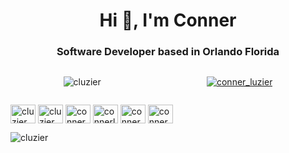 <h1 align="center">Hi 👋, I'm Conner</h1>
<h3 align="center">Software Developer based in Orlando Florida</h3>

<div style="display: flex; justify-content: space-around;">
  <p align="left"> <img src="https://komarev.com/ghpvc/?username=cluzier&label=Profile%20views&color=0e75b6&style=flat" alt="cluzier" /> </p>
  <p align="left"> <a href="https://twitter.com/conner_luzier" target="blank"><img src="https://img.shields.io/twitter/follow/conner_luzier?logo=twitter&style=for-the-badge" alt="conner_luzier" /></a> </p>
</div>

<span><p align="left">
<a href="https://codepen.io/cluzier" target="blank"><img align="center" src="https://cdn.jsdelivr.net/npm/simple-icons@3.0.1/icons/codepen.svg" alt="cluzier" height="30" width="40" /></a>
<a href="https://dev.to/cluzier" target="blank"><img align="center" src="https://cdn.jsdelivr.net/npm/simple-icons@3.0.1/icons/dev-dot-to.svg" alt="cluzier" height="30" width="40" /></a>
<a href="https://twitter.com/conner_luzier" target="blank"><img align="center" src="https://cdn.jsdelivr.net/npm/simple-icons@3.0.1/icons/twitter.svg" alt="conner_luzier" height="30" width="40" /></a>
<a href="https://linkedin.com/in/connerluzier" target="blank"><img align="center" src="https://cdn.jsdelivr.net/npm/simple-icons@3.0.1/icons/linkedin.svg" alt="connerluzier" height="30" width="40" /></a>
<a href="https://instagram.com/conner_luzier" target="blank"><img align="center" src="https://cdn.jsdelivr.net/npm/simple-icons@3.0.1/icons/instagram.svg" alt="conner_luzier" height="30" width="40" /></a>
<a href="https://dribbble.com/conner_luzier" target="blank"><img align="center" src="https://cdn.jsdelivr.net/npm/simple-icons@3.0.1/icons/dribbble.svg" alt="conner_luzier" height="30" width="40" /></a>
</p></span>

<img src="https://github-readme-stats.vercel.app/api/top-langs?username=cluzier&show_icons=true&locale=en&layout=compact" alt="cluzier" />
